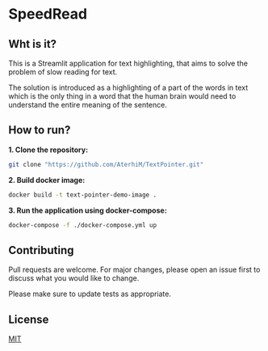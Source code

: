# SpeedRead

## Wht is it?

This is a Streamlit application for text highlighting, that aims to solve the problem of slow reading for text.

The solution is introduced as a highlighting of a part of the words in text which is the only thing in a word that the human brain would need to understand the entire meaning of the sentence.


## How to run?

**1. Clone the repository:**

```bash
git clone "https://github.com/AterhiM/TextPointer.git"
```

**2. Build docker image:**

```bash
docker build -t text-pointer-demo-image .
```

**3. Run the application using docker-compose:**

```bash
docker-compose -f ./docker-compose.yml up
```

## Contributing
Pull requests are welcome. For major changes, please open an issue first to discuss what you would like to change.

Please make sure to update tests as appropriate.

## License
[MIT](https://choosealicense.com/licenses/mit/)